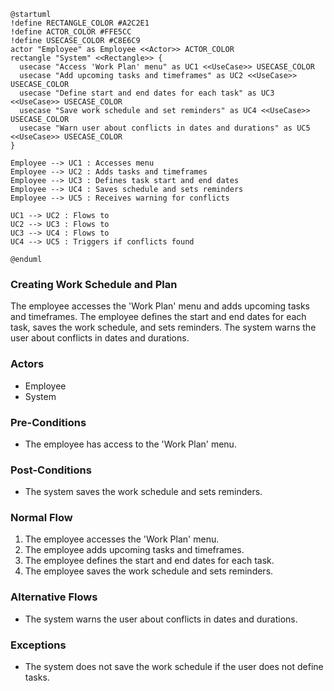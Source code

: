 ```plantuml
@startuml
!define RECTANGLE_COLOR #A2C2E1
!define ACTOR_COLOR #FFE5CC
!define USECASE_COLOR #C8E6C9
actor "Employee" as Employee <<Actor>> ACTOR_COLOR
rectangle "System" <<Rectangle>> {
  usecase "Access 'Work Plan' menu" as UC1 <<UseCase>> USECASE_COLOR
  usecase "Add upcoming tasks and timeframes" as UC2 <<UseCase>> USECASE_COLOR
  usecase "Define start and end dates for each task" as UC3 <<UseCase>> USECASE_COLOR
  usecase "Save work schedule and set reminders" as UC4 <<UseCase>> USECASE_COLOR
  usecase "Warn user about conflicts in dates and durations" as UC5 <<UseCase>> USECASE_COLOR
}

Employee --> UC1 : Accesses menu
Employee --> UC2 : Adds tasks and timeframes
Employee --> UC3 : Defines task start and end dates
Employee --> UC4 : Saves schedule and sets reminders
Employee --> UC5 : Receives warning for conflicts

UC1 --> UC2 : Flows to
UC2 --> UC3 : Flows to
UC3 --> UC4 : Flows to
UC4 --> UC5 : Triggers if conflicts found

@enduml
```

### Creating Work Schedule and Plan

The employee accesses the 'Work Plan' menu and adds upcoming tasks and timeframes. The employee defines the start and end dates for each task, saves the work schedule, and sets reminders. The system warns the user about conflicts in dates and durations.

### Actors

-   Employee
-   System

### Pre-Conditions

-   The employee has access to the 'Work Plan' menu.

### Post-Conditions

-   The system saves the work schedule and sets reminders.

### Normal Flow

1. The employee accesses the 'Work Plan' menu.
2. The employee adds upcoming tasks and timeframes.
3. The employee defines the start and end dates for each task.
4. The employee saves the work schedule and sets reminders.

### Alternative Flows

-   The system warns the user about conflicts in dates and durations.

### Exceptions

-   The system does not save the work schedule if the user does not define tasks.
